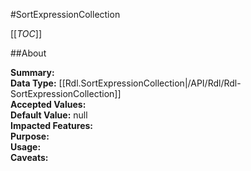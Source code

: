 #SortExpressionCollection

[[_TOC_]]

##About

**Summary:**   
**Data Type:** [[Rdl.SortExpressionCollection|/API/Rdl/Rdl-SortExpressionCollection]]  
**Accepted Values:**   
**Default Value:** null  
**Impacted Features:**   
**Purpose:**   
**Usage:**   
**Caveats:**   

